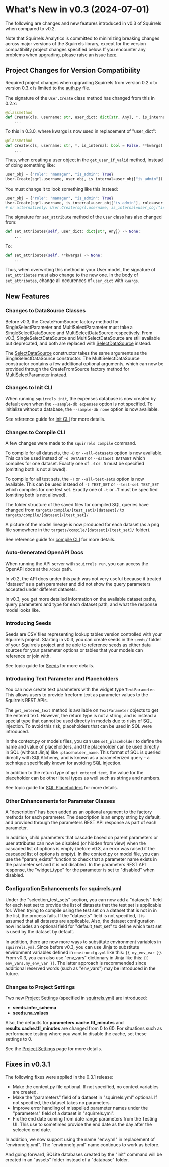 # What's New in v0.3 (2024-07-01)

The following are changes and new features introduced in v0.3 of Squirrels when compared to v0.2.

Note that Squirrels Analytics is committed to minimizing breaking changes across major versions of the Squirrels library, except for the version compatibility project changes specified below. If you encounter any problems when upgrading, please raise an issue [here](https://github.com/squirrels-analytics/squirrels/issues).

## Project Changes for Version Compatibility

Required project changes when upgrading Squirrels from version 0.2.x to version 0.3.x is limited to the [auth.py] file. 

The signature of the `User.Create` class method has changed from this in 0.2.x:

```python
@classmethod
def Create(cls, username: str, user_dict: dict[str, Any], *, is_internal: bool = False, **kwargs):
    ...
```

To this in 0.3.0, where kwargs is now used in replacement of "user_dict":

```python
@classmethod
def Create(cls, username: str, *, is_internal: bool = False, **kwargs):
    ...
```

Thus, when creating a user object in the `get_user_if_valid` method, instead of doing something like:

```python
user_obj = {"role": "manager", "is_admin": True}
User.Create(sqrl.username, user_obj, is_internal=user_obj["is_admin"])
```

You must change it to look something like this instead:

```python
user_obj = {"role": "manager", "is_admin": True}
User.Create(sqrl.username, is_internal=user_obj["is_admin"], role=user_obj["role"])
# or alternatively: User.Create(sqrl.username, is_internal=user_obj["is_admin"], **user_obj)
```

The signature for `set_attribute` method of the `User` class has also changed from:

```python
def set_attributes(self, user_dict: dict[str, Any]) -> None:
    ...
```

To:

```python
def set_attributes(self, **kwargs) -> None:
    ...
```

Thus, when overwriting this method in your User model, the signature of `set_attributes` must also change to the new one. In the body of `set_attributes`, change all occurences of `user_dict` with `kwargs`.

[auth.py]: ../docs/topics/auth

## New Features

### Changes to DataSource Classes

Before v0.3, the CreateFromSource factory method for SingleSelectParameter and MultiSelectParameter must take a SingleSelectDataSource and MultiSelectDataSource respectively. From v0.3, SingleSelectDataSource and MultiSelectDataSource are still available but deprecated, and both are replaced with [SelectDataSource] instead.

The [SelectDataSource] constructor takes the same arguments as the SingleSelectDataSource constructor. The MultiSelectDataSource constructor contains a few additional optional arguments, which can now be provided through the CreateFromSource factory method for MultiSelectParameter instead.

[SelectDataSource]: ../references/python/data_sources/SelectDataSource

### Changes to Init CLI

When running `squirrels init`, the expenses database is now created by default even when the `--sample-db expenses` option is not specified. To initialize without a database, the `--sample-db none` option is now available.

See reference guide for [init CLI](../references/cli/init) for more details.

### Changes to Compile CLI

A few changes were made to the `squirrels compile` command.

To compile for all datasets, the `-D` or `--all-datasets` option is now available. This can be used instead of `-d DATASET` or `--dataset DATASET` which compiles for one dataset. Exactly one of `-d` or `-D` must be specified (omitting both is not allowed).

To compile for all test sets, the `-T` or `--all-test-sets` option is now available. This can be used instead of `-t TEST_SET` or `--test-set TEST_SET` which compiles for one test set. Exactly one of `-t` or `-T` must be specified (omitting both is not allowed).

The folder structure of the saved files for compiled SQL queries have changed from `targets/compile/[test_set]/[dataset]/` to `targets/compile/[dataset]/[test_set]/`

A picture of the model lineage is now produced for each dataset (as a png file somewhere in the `targets/compile/[dataset]/[test_set]/` folder).

See reference guide for [compile CLI](../references/cli/compile) for more details.

### Auto-Generated OpenAPI Docs

When running the API server with `squirrels run`, you can access the OpenAPI docs at the `/docs` path. 

In v0.2, the API docs under this path was not very useful because it treated "dataset" as a path parameter and did not show the query parameters accepted under different datasets.

In v0.3, you get more detailed information on the available dataset paths, query parameters and type for each dataset path, and what the response model looks like.

### Introducing Seeds

Seeds are CSV files representing lookup tables version controlled with your Squirrels project. Starting in v0.3, you can create seeds in the `seeds/` folder of your Squirrels project and be able to reference seeds as either data sources for your parameter options or tables that your models can reference or join with.

See topic guide for [Seeds](../docs/topics/seeds) for more details.

### Introducing Text Parameter and Placeholders

You can now create text parameters with the widget type `TextParameter`. This allows users to provide freeform text as parameter values to the Squirrels REST APIs.

The `get_entered_text` method is available on `TextParameter` objects to get the entered text. However, the return type is not a string, and is instead a special type that cannot be used directly in models due to risks of SQL injection. To avoid this risk, placeholders that can be used in SQL were introduced.

In the context.py or models files, you can use `set_placeholder` to define the name and value of placeholders, and the placeholder can be used directly in SQL (without Jinja) like `:placeholder_name`. This format of SQL is queried directly with SQLAlchemy, and is known as a parameterized query - a technique specifically known for avoiding SQL injection.

In addition to the return type of `get_entered_text`, the value for the placeholder can be other literal types as well such as strings and numbers.

See topic guide for [SQL Placeholders](../docs/topics/placeholders) for more details.

### Other Enhancements for Parameter Classes

A "description" has been added as an optional argument to the factory methods for each parameter. The description is an empty string by default, and provided through the parameters REST API response as part of each parameter.

In addition, child parameters that cascade based on parent parameters or user attributes can now be disabled (or hidden from view) when the cascaded list of options is empty (before v0.3, an error was raised if the cascaded list of options is empty). In the context.py or model file, you can use the "param_exists" function to check that a parameter name exists in the parameter set and it is not disabled. In the parameters REST API response, the "widget_type" for the parameter is set to "disabled" when disabled.

### Configuration Enhancements for squirrels.yml

Under the "selection_test_sets" section, you can now add a "datasets" field for each test set to provide the list of datasets that the test set is applicable for. When trying to compile using the test set on a dataset that is not in in the list, the process fails. If the "datasets" field is not specified, it is assumed that all datasets are applicable. Also, the dataset configuration now includes an optional field for "default_test_set" to define which test set is used by the dataset by default.

In addition, there are now more ways to substitute environment variables in `squirrels.yml`. Since before v0.3, you can use Jinja to substitute environment variables defined in `environcfg.yml` like this: `{{ my_env_var }}`. From v0.3, you can also use "env_vars" dictionary in Jinja like this: `{{ env_vars.my_env_var }}`. The latter approach is recommended since additional reserved words (such as "env_vars") may be introduced in the future.

### Changes to Project Settings

Two new [Project Settings] (specified in [squirrels.yml]) are introduced:
- **seeds.infer_schema**
- **seeds.na_values**

Also, the defaults for **parameters.cache.ttl_minutes** and **results.cache.ttl_minutes** are changed from 0 to 60. For situations such as performance testing where you want to disable the cache, set these settings to 0.

See the [Project Settings] page for more details.


[squirrels.yml]: ../docs/topics/project-file
[Project Settings]: ../docs/topics/settings

## Fixes in v0.3.1

The following fixes were applied in the 0.3.1 release:

- Make the context.py file optional. If not specified, no context variables are created.
- Make the "parameters" field of a dataset in "squirrels.yml" optional. If not specified, the dataset takes no parameters.
- Improve error handling of misspelled parameter names under the "parameters" field of a dataset in "squirrels.yml".
- Fix the end date coming from date range parameters from the Testing UI. This use to sometimes provide the end date as the day after the selected end date.

In addition, we now support using the name "env.yml" in replacement of "environcfg.yml". The "environcfg.yml" name continues to work as before.

And going forward, SQLite databases created by the "init" command will be created in an "assets" folder instead of a "database" folder.
